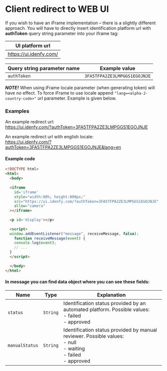 # Client redirect to WEB UI

If you wish to have an iFrame implementation – there is a slightly different approach. You will have to directly insert identification platform url with **authToken** query string parameter into your iframe tag:

<center>

|UI platform url                       |
|--------------------------------------|
|https://ui.idenfy.com/                 |

|Query string parameter name           |Example value               |
|--------------------------------------|----------------------------|
|`authToken`                           |`3FA5TFPA2ZE3LMPGGS1EGOJNJE`|

</center>

***NOTE!*** 
When using iFrame locale parameter (when generating token) will have no effect. To force iFrame to use locale append `"lang=<alpha-2-country-code>"` url parameter. Example is given below.



### Examples

An example redirect url:<br>https://ui.idenfy.com/?authToken=3FA5TFPA2ZE3LMPGGS1EGOJNJE

An example redirect url with english locale:<br>https://ui.idenfy.com/?authToken=3FA5TFPA2ZE3LMPGGS1EGOJNJE&lang=en

#### Example code

```html
<!DOCTYPE html>
<html>
  <body>
  
  <iframe 
    id='iframe' 
    style="width:80%; height:800px;" 
    src="https://ui.idenfy.com/?authToken=3FA5TFPA2ZE3LMPGGS1EGOJNJE"
    allow="camera"
  ></iframe>
  
  <p id='display'></p>
  
  <script>
  window.addEventListener("message", receiveMessage, false);
    function receiveMessage(event) {
    console.log(event);
    // ...
  }
  </script>
  
  </body>
</html>
```
#### In message you can find data object where you can see these fields:

|Name        |Type    |Explanation|
|----------------|--------|-----------|
|`status`        |`String`|Identification status provided by an automated platform. Possible values:<br>- failed<br>- approved<br>                                              |
|`manualStatus`       |`String`|Identification status provided by manual reviewer. Possible values:<br>- null<br>- waiting<br>- failed<br>- approved<br>           
